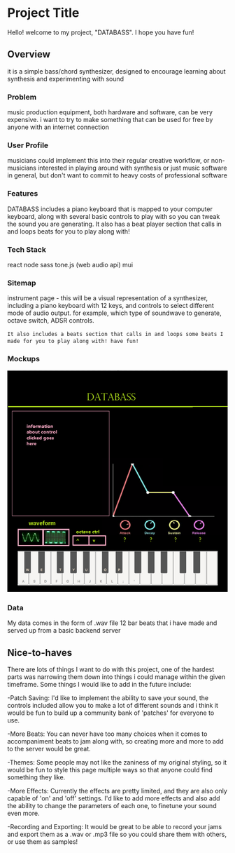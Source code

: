 # Project Title

Hello! welcome to my project, "DATABASS". I hope you have fun!

## Overview

 it is a simple bass/chord synthesizer, designed to encourage learning about synthesis and experimenting with sound

### Problem

music production equipment, both hardware and software, can be very expensive. i want to try to make something that can be used for free by anyone
with an internet connection

### User Profile

musicians could implement this into their regular creative workflow, or non-musicians interested in playing around with synthesis or just music software in general, but don't want to commit to heavy costs of professional software

### Features

DATABASS includes a piano keyboard that is mapped to your computer keyboard, along with several basic controls to play with so you can tweak the sound you are generating. It also has a beat player section that calls in and loops beats for you to play along with!


### Tech Stack

react
node
sass
tone.js (web audio api)
mui


### Sitemap


instrument page -
    this will be a visual representation of a synthesizer,
    including a piano keyboard with 12 keys, and controls to 
    select different mode of audio output. for example, which type of soundwave to generate,
    octave switch, ADSR controls.

    It also includes a beats section that calls in and loops some beats I made for you to play along with! have fun!

### Mockups

![roughsketch page](./assets/mockups/DATABASS.png)


### Data

My data comes in the form of .wav file 12 bar beats that i have made and served up from a basic backend server





## Nice-to-haves
There are lots of things I want to do with this project, one of the hardest parts was narrowing them down into things i could manage within the given timeframe.
Some things I would like to add in the future include:

-Patch Saving:
    I'd like to implement the ability to save your sound, the controls included allow you to make a lot of different sounds and i think it would be fun to build up a community bank of 'patches' for everyone to use.

-More Beats:
    You can never have too many choices when it comes to accompaniment beats to jam along with, so creating more and more to add to the server would be great.

-Themes:
    Some people may not like the zaniness of my original styling, so it would be fun to style this page multiple ways so that anyone could find something they like.

-More Effects:
    Currently the effects are pretty limited, and they are also only capable of 'on' and 'off' settings. I'd like to add more effects and also add the ability to change the parameters of each one, to finetune your sound even more.

-Recording and Exporting:
    It would be great to be able to record your jams and export them as a .wav or .mp3 file so you could share them with others, or use them as samples!


